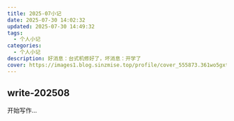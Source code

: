 ```yaml
---
title: 2025-07小记
date: 2025-07-30 14:02:32
updated: 2025-07-30 14:49:32
tags:
  - 个人小记
categories:
  - 个人小记
description: 好消息：台式机修好了，坏消息：开学了
cover: https://images1.blog.sinzmise.top/profile/cover_555873.361wo5gxt1.webp
---
```


## write-202508

开始写作...
